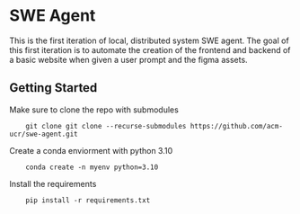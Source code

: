 # SWE Agent
This is the first iteration of local, distributed system SWE agent. The goal of this first iteration is to automate the creation of the frontend and backend of a basic website when given a user prompt and the figma assets. 


## Getting Started 
Make sure to clone the repo with submodules

```
    git clone git clone --recurse-submodules https://github.com/acm-ucr/swe-agent.git
```


Create a conda enviorment with python 3.10
```
    conda create -n myenv python=3.10 
```


Install the requirements
```
    pip install -r requirements.txt
```